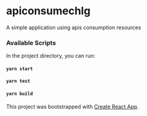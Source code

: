 # apiconsumechlg
A simple application using apis consumption resources

### Available Scripts
In the project directory, you can run:

#### `yarn start`
#### `yarn test`
#### `yarn build`

This project was bootstrapped with [Create React App](https://github.com/facebook/create-react-app).
